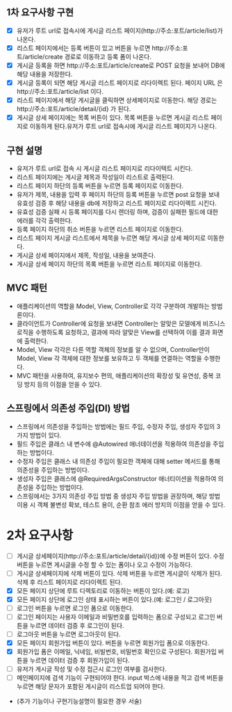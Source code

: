 ## 1차 요구사항 구현

- [x] 유저가 루트 url로 접속시에 게시글 리스트 페이지(http://주소:포트/article/list)가 나온다.
- [x] 리스트 페이지에서는 등록 버튼이 있고 버튼을 누르면 http://주소:포트/article/create 경로로 이동하고 등록 폼이 나온다.
- [x] 게시글 등록을 하면 http://주소:포트/article/create로 POST 요청을 보내어 DB에 해당 내용을 저장한다.
- [x] 게시글 등록이 되면 해당 게시글 리스트 페이지로 리다이렉트 된다. 페이지 URL 은 http://주소:포트/article/list 이다.
- [x] 리스트 페이지에서 해당 게시글을 클릭하면 상세페이지로 이동한다. 해당 경로는 http://주소:포트/article/detail/{id} 가 된다.
- [x] 게시글 상세 페이지에는 목록 버튼이 있다. 목록 버튼을 누르면 게시글 리스트 페이지로 이동하게 된다.유저가 루트 url로 접속시에 게시글 리스트 페이지가 나온다.

## 구현 설명
- 유저가 루트 url로 접속 시 게시글 리스트 페이지로 리다이텍트 시킨다.
- 리스트 페이지에는 게시글 제목과 작성일이 리스트로 출력된다.
- 리스트 페이지 하단의 등록 버튼을 누르면 등록 페이지로 이동한다.
- 유저가 제목, 내용을 입력 후 페이지 하단의 등록 버튼을 누르면 post 요청을 보내 유효성 검증 후 해당 내용을 db에 저장하고 리스트 페이지로 리다이렉트 시킨다.
- 유효성 검증 실패 시 등록 페이지를 다시 렌더링 하며, 검증이 실패한 필드에 대한 에러를 각각 출력한다.
- 등록 페이지 하단의 취소 버튼을 누르면 리스트 페이지로 이동한다.
- 리스트 페이지 게시글 리스트에서 제목을 누르면 해당 게시글 상세 페이지로 이동한다.
- 게시글 상세 페이지에서 제목, 작성일, 내용을 보여준다.
- 게시글 상세 페이지 하단의 목록 버튼을 누르면 리스트 페이지로 이동한다.

## MVC 패턴
- 애플리케이션의 역할을 Model, View, Controller로 각각 구분하여 개발하는 방법론이다.
- 클라이언트가 Controller에 요청을 보내면 Controller는 알맞은 모델에게 비즈니스 로직을 수행하도록 요청하고, 결과에 따라 알맞은 View를 선택하여 이를 결과 화면에 출력한다.
- Model, View 각각은 다른 역할 객체의 정보를 알 수 없으며, Controller만이 Model, View 각 객체에 대한 정보를 보유하고 두 객체를 연결하는 역할을 수행한다.
- MVC 패턴을 사용하여, 유지보수 편의, 애플리케이션의 확장성 및 유연성, 중복 코딩 방지 등의 이점을 얻을 수 있다.

## 스프링에서 의존성 주입(DI) 방법
- 스프링에서 의존성을 주입하는 방법에는 필드 주입, 수정자 주입, 생성자 주입의 3가지 방법이 있다.
- 필드 주입은 클래스 내 변수에 @Autowired 애너테이션을 적용하여 의존성을 주입하는 방법이다.
- 수정자 주입은 클래스 내 의존성 주입이 필요한 객체에 대해 setter 메서드를 통해 의존성을 주입하는 방법이다.
- 생성자 주입은 클래스에 @RequiredArgsConstructor 애너티이션을 적용하여 의존성을 주입하는 방법이다.
- 스프링에서는 3가지 의존성 주입 방법 중 생성자 주입 방법을 권장하며, 해당 방법 이용 시 객체 불변성 확보, 테스트 용이, 순환 참조 에러 방지의 이점을 얻을 수 있다.

# 2차 요구사항
- [ ] 게시글 상세페이지(http://주소:포트/article/detail/{id})에 수정 버튼이 있다. 수정 버튼을 누르면 게시글을 수정 할 수 있는 폼이나 오고 수정이 가능하다.
- [ ] 게시글 상세페이지에 삭제 버튼이 있다. 삭제 버튼을 누르면 게시글이 삭제가 된다. 삭제 후 리스트 페이지로 리다이렉트 된다.
- [x] 모든 페이지 상단에 루트 디렉토리로 이동하는 버튼이 있다.(예: 로고)
- [x] 모든 페이지 상단에 로그인 상태 표시하는 버튼이 있다.(예: 로그인 / 로그아웃)
- [ ] 로그인 버튼을 누르면 로그인 폼으로 이동한다.
- [ ] 로그인 페이지는 사용자 이메일과 비밀번호를 입력하는 폼으로 구성되고 로그인 버튼을 누르면 데이터 검증 후 로그인이 된다.
- [ ] 로그아웃 버튼을 누르면 로그아웃이 된다.
- [x] 모든 페이지 회원가입 버튼이 있다. 버튼을 누르면 회원가입 폼으로 이동한다.
- [x] 회원가입 폼은 이메일, 닉네임, 비빌번호, 비밀번호 확인으로 구성된다. 회원가입 버튼을 누르면 데이터 검증 후 회원가입이 된다.
- [ ] 유저가 게시글 작성 및 수정  접근시 로그인 여부를 검사한다.
- [ ] 메인페이지에 검색 기능이 구현되어야 한다. input 박스에 내용을 적고 검색 버튼을 누르면 해당 문자가 포함된 게시글이 리스트업 되어야 한다.
- (추가 기능이나 구현기능설명이 필요한 경우 서술)